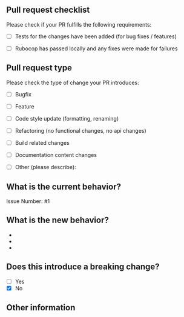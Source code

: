 ## Pull request checklist

Please check if your PR fulfills the following requirements:
- [ ] Tests for the changes have been added (for bug fixes / features)
- [ ] Rubocop has passed locally and any fixes were made for failures


## Pull request type

Please check the type of change your PR introduces:
- [ ] Bugfix
- [ ] Feature
- [ ] Code style update (formatting, renaming)
- [ ] Refactoring (no functional changes, no api changes)
- [ ] Build related changes
- [ ] Documentation content changes
- [ ] Other (please describe):


## What is the current behavior?
<!-- Please describe the current behavior that you are modifying, or link to a relevant issue. -->

Issue Number: #1 

## What is the new behavior?
<!-- Please describe the behavior or changes that are being added by this PR. -->

- 
- 
- 

## Does this introduce a breaking change?

- [ ] Yes
- [x] No

<!-- If this introduces a breaking change, please describe the impact and migration path for existing applications below. -->


## Other information

<!-- Any other information that is important to this PR such as screenshots of how the component looks before and after the change. -->
